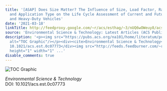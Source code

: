 ```yaml
---
title: '[ASAP] Does Size Matter? The Influence of Size, Load Factor, Range Autonomy,
  and Application Type on the Life Cycle Assessment of Current and Future Medium-
  and Heavy-Duty Vehicles'
date: '2021-03-18'
linkTitle: http://feedproxy.google.com/~r/acs/esthag/~3/nUQ6wOWeuy8/acs.est.0c07773
source: 'Environmental Science & Technology: Latest Articles (ACS Publications)'
description: '<p><img src="https://pubs.acs.org/na101/home/literatum/publisher/achs/journals/content/esthag/0/esthag.ahead-of-print/acs.est.0c07773/20210318/images/medium/es0c07773_0008.gif"
  alt="TOC Graphic"/></p><div><cite>Environmental Science & Technology</cite></div><div>DOI:
  10.1021/acs.est.0c07773</div><img src="http://feeds.feedburner.com/~r/acs/esthag/~4/nUQ6wOWeuy8"
  height="1" width="1" ...'
disable_comments: true
---
```

<p><img src="https://pubs.acs.org/na101/home/literatum/publisher/achs/journals/content/esthag/0/esthag.ahead-of-print/acs.est.0c07773/20210318/images/medium/es0c07773_0008.gif" alt="TOC Graphic"/></p><div><cite>Environmental Science & Technology</cite></div><div>DOI: 10.1021/acs.est.0c07773</div><img src="http://feeds.feedburner.com/~r/acs/esthag/~4/nUQ6wOWeuy8" height="1" width="1" ...